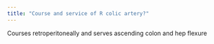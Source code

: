 ```yaml
---
title: "Course and service of R colic artery?"
---
```

Courses retroperitoneally and serves ascending colon and hep flexure

